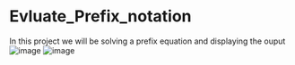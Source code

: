# Evluate_Prefix_notation
In this project we will be solving a prefix equation and displaying the ouput                                                                                       
![image](https://user-images.githubusercontent.com/77490589/193576307-a93dce65-d3a3-4c73-b008-85b942d9b3bd.png)
![image](https://user-images.githubusercontent.com/77490589/193576467-558cb3b4-ebe0-42de-88a4-f6a447dc2cdf.png)
